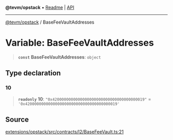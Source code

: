 **@tevm/opstack** • [Readme](../README.md) \| [API](../globals.md)

***

[@tevm/opstack](../README.md) / BaseFeeVaultAddresses

# Variable: BaseFeeVaultAddresses

> **`const`** **BaseFeeVaultAddresses**: `object`

## Type declaration

### 10

> **`readonly`** **10**: `"0x4200000000000000000000000000000000000019"` = `'0x4200000000000000000000000000000000000019'`

## Source

[extensions/opstack/src/contracts/l2/BaseFeeVault.ts:21](https://github.com/evmts/tevm-monorepo/blob/main/extensions/opstack/src/contracts/l2/BaseFeeVault.ts#L21)
